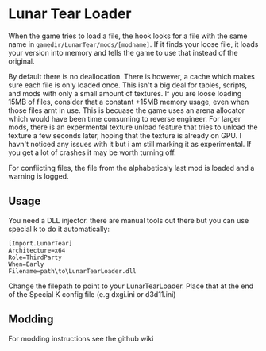# Lunar Tear Loader


When the game tries to load a file, the hook looks for a file with the same name in `gamedir/LunarTear/mods/[modname]`. If it finds your loose file, it loads your version into memory and tells the game to use that instead of the original.

By default there is no deallocation. There is however, a cache which makes sure each file is only loaded once. This isn't a big deal for tables, scripts, and mods with only a small amount of textures. If you are loose loading 15MB of files, consider that a constant +15MB memory usage, even when those files arnt in use. This is becuase the game uses an arena allocator which would have been time consuming to reverse engineer. For larger mods, there is an expermental texture unload feature that tries to unload the texture a few seconds later, hoping that the texture is already on GPU. I havn't noticed any issues with it but i am still marking it as experimental. If you get a lot of crashes it may be worth turning off.

For conflicting files, the file from the alphabeticaly last mod is loaded and a warning is logged.

## Usage

You need a DLL injector. there are manual tools out there but you can use special k to do it automatically:

```
[Import.LunarTear]
Architecture=x64
Role=ThirdParty
When=Early
Filename=path\to\LunarTearLoader.dll
```	

Change the filepath to point to your LunarTearLoader. Place that at the end of the Special K config file (e.g dxgi.ini or d3d11.ini)
 

## Modding

For modding instructions see the github wiki
